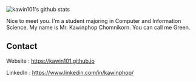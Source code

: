![kawin101's github stats](https://github-readme-stats.vercel.app/api?username=kawin101&show_icons=true)

Nice to meet you. I'm a student majoring in Computer and Information Science. My name is Mr. Kawinphop Chomnikorn. You can call me Green.

## Contact

Website : https://kawin101.github.io

LinkedIn : https://www.linkedin.com/in/kawinphop/
